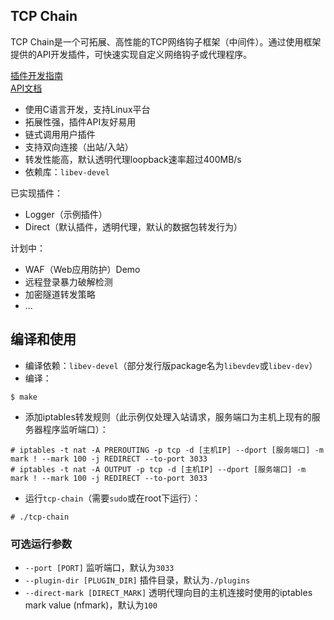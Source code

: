 TCP Chain
---------
TCP Chain是一个可拓展、高性能的TCP网络钩子框架（中间件）。通过使用框架提供的API开发插件，可快速实现自定义网络钩子或代理程序。

[插件开发指南](./docs/plugin_dev_guide.md)  
[API文档](./docs/api.md)

* 使用C语言开发，支持Linux平台
* 拓展性强，插件API友好易用
* 链式调用用户插件
* 支持双向连接（出站/入站）
* 转发性能高，默认透明代理loopback速率超过400MB/s
* 依赖库：`libev-devel`

已实现插件：
* Logger（示例插件）
* Direct（默认插件，透明代理，默认的数据包转发行为）

计划中：
* WAF（Web应用防护）Demo
* 远程登录暴力破解检测
* 加密隧道转发策略
* ...

编译和使用
--------
* 编译依赖：`libev-devel`（部分发行版package名为`libevdev`或`libev-dev`）
* 编译：
```
$ make
```

* 添加iptables转发规则（此示例仅处理入站请求，服务端口为主机上现有的服务器程序监听端口）：
```
# iptables -t nat -A PREROUTING -p tcp -d [主机IP] --dport [服务端口] -m mark ! --mark 100 -j REDIRECT --to-port 3033
# iptables -t nat -A OUTPUT -p tcp -d [主机IP] --dport [服务端口] -m mark ! --mark 100 -j REDIRECT --to-port 3033
```

* 运行`tcp-chain`（需要`sudo`或在root下运行）：
```
# ./tcp-chain
```

### 可选运行参数
* `--port [PORT]` 监听端口，默认为`3033`
* `--plugin-dir [PLUGIN_DIR]` 插件目录，默认为`./plugins`
* `--direct-mark [DIRECT_MARK]` 透明代理向目的主机连接时使用的iptables mark value (nfmark)，默认为`100`

